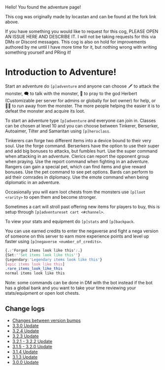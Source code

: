Hello! You found the adventure page!

This cog was originally made by locastan and can be found at the fork link above.

If you have something you would like to request for this cog, PLEASE OPEN AN ISSUE HERE AND DESCRIBE IT. I will not be taking requests for this via DMs or Discord messages. This cog is also on hold for improvements authored by me until I have more time for it, but nothing wrong with writing something yourself and PRing it!

# Introduction to Adventure!

Start an adventure do `[p]adventure` and anyone can choose 🗡 to attack the monster, 🗨 to talk with the monster, 🛐 to pray to the god Herbert (Customizable per server for admins or globally for bot owner) for help, or 🏃‍♀️ to run away from the monster. The more people helping the easier it is to defeat the monster and acquire its loot.

To start an adventure type `[p]adventure` and everyone can join in.
Classes can be chosen at level 10 and you can choose between Tinkerer, Berserker, Autoaimer, Tilter and Samaritan using `[p]heroclass`.

Tinkerers can forge two different items into a device bound to their very soul. Use the forge command.
Berserkers have the option to use their super and add big bonuses to attacks, but fumbles hurt. Use the super command when attacking in an adventure.
Clerics can report the opponent group when praying. Use the report command when fighting in an adventure.
Rangers can gain a special pet, which can find items and give reward bonuses. Use the pet command to see pet options.
Bards can perform to aid their comrades in diplomacy. Use the emote command when being diplomatic in an adventure.

Occasionally you will earn loot chests from the monsters use `[p]loot <rarity>` to open them and become stronger.

Sometimes a cart will stroll past offering new items for players to buy, this is setup through `[p]adventureset cart <#channel>`.

To view your stats and equipment do `[p]stats` and `[p]backpack`.

You can use earned credits to enter the negaverse and fight a nega version of someone on this server to earn more experience points and level up faster using `[p]negaverse <number_of_credits>`.

```css
{.:'Forged items look like this':.}
{Set:''Set items look like this''}
{Legendary:'Legendary items look like this'}
[epic items look like this]
.rare_items_look_like_this
normal items look like this
```

Note: some commands can be done in DM with the bot instead if the bot has a global bank and you want to take your time reviewing your stats/equipment or open loot chests.

## Change logs
- [Changes between version bumps](change_logs/3.x.x.md)
- [3.3.0 Update](change_logs/3.3.0.md)
- [3.2.4 Update](change_logs/3.2.4.md)
- [3.2.3 Update](change_logs/3.2.3.md)
- [3.2.1 - 3.2.2 Update](change_logs/3.2.2.md)
- [3.1.5 - 3.2.0 Update](change_logs/3.2.0.md)
- [3.1.4 Update](change_logs/3.1.4.md)
- [3.1.3 Update](change_logs/3.1.3.md)
- [3.0.0 Update](change_logs/3.0.0.md)
